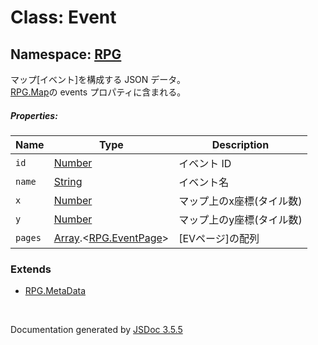 # Class: Event

## Namespace: [RPG](RPG.md)

マップ[イベント]を構成する JSON データ。<br />
[RPG.Map](RPG.Map.md)の events プロパティに含まれる。

##### Properties:

| Name | Type | Description |
| --- | --- | --- |
| `id` | [Number](Number.md) | イベント ID |
| `name` | [String](String.md) | イベント名 |
| `x` | [Number](Number.md) | マップ上のx座標(タイル数) |
| `y` | [Number](Number.md) | マップ上のy座標(タイル数) |
| `pages` | [Array](Array.md).<[RPG.EventPage](RPG.EventPage.md)> | [EVページ]の配列 |


### Extends

* [RPG.MetaData](RPG.MetaData.md)

 <br>

  Documentation generated by [JSDoc 3.5.5](https://github.com/jsdoc3/jsdoc)
